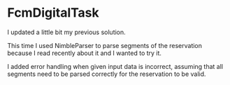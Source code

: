 # FcmDigitalTask

I updated a little bit my previous solution.

This time I used NimbleParser to parse segments of the reservation
because I read recently about it and I wanted to try it.

I added error handling when given input data is incorrect,
assuming that all segments need to be parsed correctly for the reservation to be valid.
